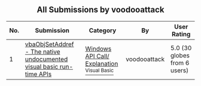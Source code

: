 ﻿<div align="center">

## All Submissions by voodooattack

</div>

No.  | Submission | Category | By   | User Rating
---- | ---------- | -------- | ---- | -----------
1 | [vbaObjSetAddref \- The native undocumented visual basic run\-time APIs<br />](https://github.com/Planet-Source-Code/voodooattack-vbaobjsetaddref-the-native-undocumented-visual-basic-run-time-apis__1-62247) | [Windows API Call/ Explanation<br /><sup>Visual Basic</sup>](../ByCategory/windows-api-call-explanation__1-39.md) | voodooattack | 5.0 (30 globes from 6 users)
